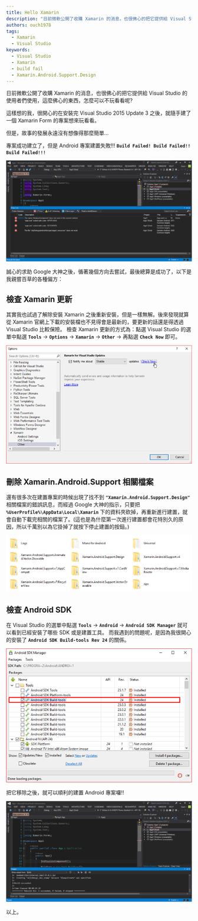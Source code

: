 ```yaml
---
title: Hello Xamarin
description: "日前微軟公開了收購 Xamarin 的消息，也很佛心的把它提供給 Visual Studio 的使用者們使用，這麼佛心的東西，怎麼可以不玩看看呢? 這樣想的我，很開心的在安裝完 Visual Studio 2015 Update 3 之後，就隨手建了一個 Xamarin Form 的專案想來玩看看。 但是，故事的發展永遠沒有想像得那麼簡單..."
authors: ouch1978
tags:
  - Xamarin
  - Visual Studio
keywords: 
  - Visual Studio
  - Xamarin
  - build fail
  - Xamarin.Android.Support.Design
---
```


日前微軟公開了收購 Xamarin 的消息，也很佛心的把它提供給 Visual Studio 的使用者們使用，這麼佛心的東西，怎麼可以不玩看看呢?

這樣想的我，很開心的在安裝完 Visual Studio 2015 Update 3 之後，就隨手建了一個 Xamarin Form 的專案想來玩看看。

但是，故事的發展永遠沒有想像得那麼簡單...

專案成功建立了，但是 Android 專案建置失敗!!! **`Build Failed! Build Failed!! Build Failed!!!`**

![Build Fail](Build-Failed.png)

誠心的求助 Google 大神之後，循著幾個方向去嘗試，最後總算是成功了，以下是我親嘗百草的各種偏方：

## 檢查 Xamarin 更新

其實我也試過了解除安裝 Xamarin 之後重新安裝，但是一樣無解。後來發現就算從 Xamarin 官網上下載的安裝檔也不見得會是最新的，要更新的話還是得透過 Visual Studio 比較保險。 檢查 Xamarin 更新的方式為：點選 Visual Studio 的選單中點選 **`Tools`** -> **`Options`** -> **`Xamarin`** -> **`Other`** -> 再點選 **`Check Now`** 即可。

![檢查Xamarin更新](Check-Xamarin-Update.png)

## 刪除 Xamarin.Android.Support 相關檔案

還有很多次在建置專案的時候出現了找不到 **`"Xamarin.Android.Support.Design"`** 相關檔案的錯誤訊息，而經過 Google 大神的指示，只要把 **`%UserProfile%\AppData\Local\Xamarin`** 下的資料夾砍掉，再重新進行建置，就會自動下載完相關的檔案了。(這也是為什麼第一次進行建置都會花特別久的原因，所以千萬別以為它掛掉了就按下停止建置的按鈕。)

![建置專案時所需要的相關檔案](Delete-Xamarin-Android-Related-Files.png)

## 檢查 Android SDK

在 Visual Studio 的選單中點選 **`Tools`** -> **`Android`** -> **`Android SDK Manager`** 就可以看到已經安裝了哪些 SDK 或是建置工具。 而我遇到的問題呢，是因為我很開心的安裝了 **`Android SDK Build-tools Rev 24`** 的關係。

![兇手就是它](Remove-Build-Tools-Rev24.png)

把它移除之後，就可以順利的建置 Android 專案囉!!

![總算成功建置了](Build-Successed.png)

以上。
